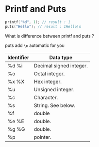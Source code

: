 # Printf and Puts

```c
printf("%d", 1); // result : 1
puts("Hello"); // result : 1Hello\n
```

What is difference between printf and puts ?

puts add  `\n` automatic for you

|Identifier|Data type|
|-----|----|
|%d %i | Decimal signed integer.|
|%o| Octal integer.|
|%x %X| Hex integer.
|%u|Unsigned integer.
|%c|Character.
|%s|String. See below.
|%f|double
|%e %E |double.
|%g %G |double.
|%p    |pointer.
